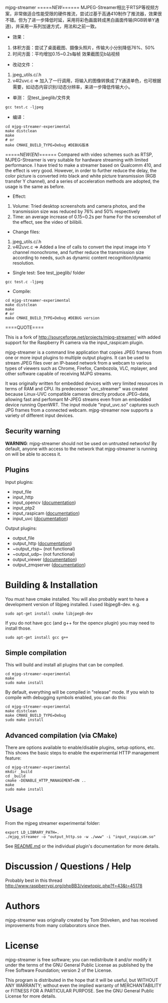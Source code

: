 mjpg-streamer
=====*NEW*======
MJPEG-Streamer相比于RTSP等视频方案，非常做适合性能受限的硬件推流，尝试过基于高通410制作了推流器，效果很不错。但为了进一步降低时延，采用将彩色画面转成黑白画面传输(RGB转单Y通道)，并采用一系列加速方式，用法和之前一致。

- 效果：
1. 体积方面：尝试了桌面截图、摄像头照片，传输大小分别降低76%、50%
2. 时间方面：平均增加0.15~0.2s每帧
效果截图见b站视频

- 改动文件：
1. jpeg_utils.c/.h
2. v4l2uvc.c => 加入了一行调用，将输入的图像转换成了Y通道单色，也可根据需要，如动态内容识别/动态分辨率，来进一步降低传输大小。

- 单测：
见test_jpeglib/文件夹
```
gcc test.c -ljpeg
```

- 编译：
```
cd mjpg-streamer-experimental
make distclean
make
# or
make CMAKE_BUILD_TYPE=Debug #DEBUG版本
```

=====*NEW(EN)*======
Compared with video schemes such as RTSP, MJPEG-Streamer is very suitable for hardware streaming with limited performance. I have tried to make a streamer based on Qualcomm 410, and the effect is very good. However, in order to further reduce the delay, the color picture is converted into black and white picture transmission (RGB transfer Y channel), and a series of acceleration methods are adopted, the usage is the same as before.

- Effect:
1. Volume: Tried desktop screenshots and camera photos, and the transmission size was reduced by 76% and 50% respectively
2. Time: an average increase of 0.15~0.2s per frame
For the screenshot of the effect, see the video of bilibili.

- Change files:
1. jpeg_utils.c/.h
2. v4l2uvc.c => Added a line of calls to convert the input image into Y channel monochrome, and further reduce the transmission size according to needs, such as dynamic content recognition/dynamic resolution.

- Single test:
See test_jpeglib/ folder
```
gcc test.c -ljpeg
```
- Compile:
```
cd mjpg-streamer-experimental
make distclean
make
# or
make CMAKE_BUILD_TYPE=Debug #DEBUG version
```



====QUOTE====

This is a fork of http://sourceforge.net/projects/mjpg-streamer/ with added support for the Raspberry Pi camera via the input_raspicam plugin.

mjpg-streamer is a command line application that copies JPEG frames from one
or more input plugins to multiple output plugins. It can be used to stream
JPEG files over an IP-based network from a webcam to various types of viewers
such as Chrome, Firefox, Cambozola, VLC, mplayer, and other software capable
of receiving MJPG streams.

It was originally written for embedded devices with very limited resources in
terms of RAM and CPU. Its predecessor "uvc_streamer" was created because
Linux-UVC compatible cameras directly produce JPEG-data, allowing fast and
perfomant M-JPEG streams even from an embedded device running OpenWRT. The
input module "input_uvc.so" captures such JPG frames from a connected webcam.
mjpg-streamer now supports a variety of different input devices.

Security warning
----------------

**WARNING**: mjpg-streamer should not be used on untrusted networks!
By default, anyone with access to the network that mjpg-streamer is running
on will be able to access it.

Plugins
-------

Input plugins:

* input_file
* input_http
* input_opencv ([documentation](mjpg-streamer-experimental/plugins/input_opencv/README.md))
* input_ptp2
* input_raspicam ([documentation](mjpg-streamer-experimental/plugins/input_raspicam/README.md))
* input_uvc ([documentation](mjpg-streamer-experimental/plugins/input_uvc/README.md))

Output plugins:

* output_file
* output_http ([documentation](mjpg-streamer-experimental/plugins/output_http/README.md))
* ~output_rtsp~ (not functional)
* ~output_udp~ (not functional)
* output_viewer ([documentation](mjpg-streamer-experimental/plugins/output_viewer/README.md))
* output_zmqserver ([documentation](mjpg-streamer-experimental/plugins/output_zmqserver/README.md))

Building & Installation
=======================

You must have cmake installed. You will also probably want to have a development
version of libjpeg installed. I used libjpeg8-dev. e.g.

    sudo apt-get install cmake libjpeg8-dev

If you do not have gcc (and g++ for the opencv plugin) you may need to install those.

    sudo apt-get install gcc g++

Simple compilation
------------------

This will build and install all plugins that can be compiled.

    cd mjpg-streamer-experimental
    make
    sudo make install
    
By default, everything will be compiled in "release" mode. If you wish to compile
with debugging symbols enabled, you can do this:

    cd mjpg-streamer-experimental
    make distclean
    make CMAKE_BUILD_TYPE=Debug
    sudo make install
    
Advanced compilation (via CMake)
--------------------------------

There are options available to enable/disable plugins, setup options, etc. This
shows the basic steps to enable the experimental HTTP management feature:

    cd mjpg-streamer-experimental
    mkdir _build
    cd _build
    cmake -DENABLE_HTTP_MANAGEMENT=ON ..
    make
    sudo make install

Usage
=====
From the mjpeg streamer experimental
folder:
```
export LD_LIBRARY_PATH=.
./mjpg_streamer -o "output_http.so -w ./www" -i "input_raspicam.so"
```

See [README.md](mjpg-streamer-experimental/README.md) or the individual plugin's documentation for more details.

Discussion / Questions / Help
=============================

Probably best in this thread
http://www.raspberrypi.org/phpBB3/viewtopic.php?f=43&t=45178

Authors
=======

mjpg-streamer was originally created by Tom Stöveken, and has received
improvements from many collaborators since then.


License
=======

mjpg-streamer is free software; you can redistribute it and/or modify
it under the terms of the GNU General Public License as published by
the Free Software Foundation; version 2 of the License.

This program is distributed in the hope that it will be useful,
but WITHOUT ANY WARRANTY; without even the implied warranty of
MERCHANTABILITY or FITNESS FOR A PARTICULAR PURPOSE.  See the 
GNU General Public License for more details.
